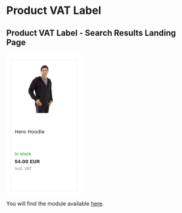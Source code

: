 # Product VAT Label

## Product VAT Label - Search Results Landing Page

![Product-VAT-label](/modules/product-VAT-label/images/image001.png)

You will find the module available [here](/modules/product-VAT-label/landing).